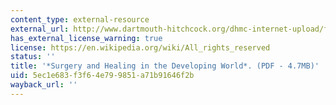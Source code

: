```yaml
---
content_type: external-resource
external_url: http://www.dartmouth-hitchcock.org/dhmc-internet-upload/file_collection/geelhoed_surgery.pdf
has_external_license_warning: true
license: https://en.wikipedia.org/wiki/All_rights_reserved
status: ''
title: '*Surgery and Healing in the Developing World*. (PDF - 4.7MB)'
uid: 5ec1e683-f3f6-4e79-9851-a71b91646f2b
wayback_url: ''
---
```

